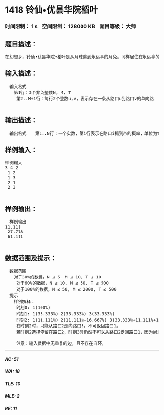 # 1418 铃仙•优昙华院稻叶   
### 时间限制： 1 s&nbsp;&nbsp;&nbsp;&nbsp;空间限制： 128000 KB&nbsp;&nbsp;&nbsp;&nbsp;题目等级： 大师  
## 题目描述：  

<pre>
在幻想乡，铃仙•优昙华院•稻叶是从月球逃到永远亭的月兔。同样居住在永远亭的地球兔子因幡帝老是对铃仙恶作剧。某一天，铃仙终于决定要惩罚一下帝，不过首先得在迷途竹林里把帝抓住。永远亭的迷途竹林可以视为一个由N个路口(编号1..N)，M条单向路连接的区域。开始时，帝在路口1，每一个单位时间，帝会以相同的概率走到相邻的路口或是停留在当前路口，一条路可以重复走，但是帝不会走回头路，也就是说如果帝从路口x走到了路口y，在到过其他路口前，她一定不会从路口y走回路口x。现在铃仙想知道，在T秒钟以后，在哪个路口抓到帝的可能性最大。
</pre>
  
  
## 输入描述：  

<pre>
　输入格式  
　　第1行：3个非负整数N, M, T  
 　　第2..M+1行：每行2个整数u,v，表示存在一条从路口u到路口v的单向路  
 
</pre>
  
  
## 输出描述：  

<pre>
　输出格式　　第1..N行：一个实数，第i行表示在路口i抓到帝的概率，单位为%，保留3位小数　 
</pre>
  
  
## 样例输入：  

<pre>
样例输入  
3 4 2  
 1 2  
 1 3  
 2 1  
 2 3  
 
</pre>
  
  
## 样例输出：  

<pre>
　样例输出  
11.111  
 27.778  
 61.111  
 
</pre>
  
  
## 数据范围及提示：  

<pre>
　数据范围  
　　对于30%的数据，N ≤ 5, M ≤ 10, T ≤ 10  
 　　对于60%的数据，N ≤ 10, M ≤ 50, T ≤ 500  
 　　对于100%的数据，N ≤ 50, M ≤ 2000, T ≤ 500  
　提示  
　　样例解释：  
 　　时刻0: 1(100%)  
 　　时刻1: 1(33.333%) 2(33.333%) 3(33.333%)  
 　　时刻2: 1(11.111%) 2(11.111%+16.667%) 3(33.333%+11.111%+16.667%)  
 　　在时刻2时，只能从路口2走向路口3，不可返回路口1。  
 　　若时刻2选择停留在路口2，时刻3时仍然不可以从路口2走回路口1，因为尚未走到过其他路口。  
  
 　　注意：输入数据中无重复的边，且不存在自环。
</pre>
  
  
***  

##### AC: 51  
##### WA: 18  
##### TLE: 10  
##### MLE: 2  
##### RE: 11  
